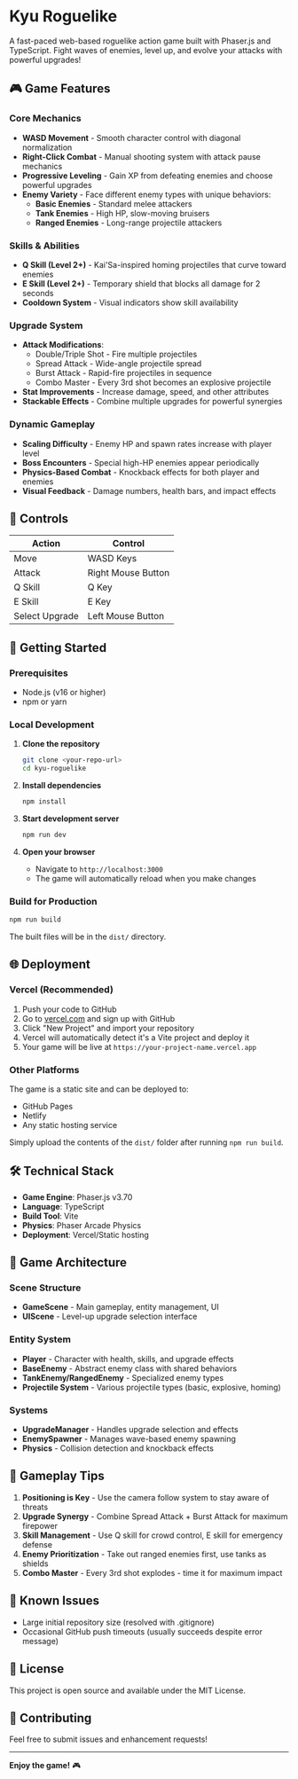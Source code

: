 # Kyu Roguelike

A fast-paced web-based roguelike action game built with Phaser.js and TypeScript. Fight waves of enemies, level up, and evolve your attacks with powerful upgrades!

## 🎮 Game Features

### Core Mechanics
- **WASD Movement** - Smooth character control with diagonal normalization
- **Right-Click Combat** - Manual shooting system with attack pause mechanics
- **Progressive Leveling** - Gain XP from defeating enemies and choose powerful upgrades
- **Enemy Variety** - Face different enemy types with unique behaviors:
  - **Basic Enemies** - Standard melee attackers
  - **Tank Enemies** - High HP, slow-moving bruisers
  - **Ranged Enemies** - Long-range projectile attackers

### Skills & Abilities
- **Q Skill (Level 2+)** - Kai'Sa-inspired homing projectiles that curve toward enemies
- **E Skill (Level 2+)** - Temporary shield that blocks all damage for 2 seconds
- **Cooldown System** - Visual indicators show skill availability

### Upgrade System
- **Attack Modifications**:
  - Double/Triple Shot - Fire multiple projectiles
  - Spread Attack - Wide-angle projectile spread
  - Burst Attack - Rapid-fire projectiles in sequence
  - Combo Master - Every 3rd shot becomes an explosive projectile
- **Stat Improvements** - Increase damage, speed, and other attributes
- **Stackable Effects** - Combine multiple upgrades for powerful synergies

### Dynamic Gameplay
- **Scaling Difficulty** - Enemy HP and spawn rates increase with player level
- **Boss Encounters** - Special high-HP enemies appear periodically
- **Physics-Based Combat** - Knockback effects for both player and enemies
- **Visual Feedback** - Damage numbers, health bars, and impact effects

## 🎯 Controls

| Action | Control |
|--------|---------|
| Move | WASD Keys |
| Attack | Right Mouse Button |
| Q Skill | Q Key |
| E Skill | E Key |
| Select Upgrade | Left Mouse Button |

## 🚀 Getting Started

### Prerequisites
- Node.js (v16 or higher)
- npm or yarn

### Local Development

1. **Clone the repository**
   ```bash
   git clone <your-repo-url>
   cd kyu-roguelike
   ```

2. **Install dependencies**
   ```bash
   npm install
   ```

3. **Start development server**
   ```bash
   npm run dev
   ```

4. **Open your browser**
   - Navigate to `http://localhost:3000`
   - The game will automatically reload when you make changes

### Build for Production

```bash
npm run build
```

The built files will be in the `dist/` directory.

## 🌐 Deployment

### Vercel (Recommended)

1. Push your code to GitHub
2. Go to [vercel.com](https://vercel.com) and sign up with GitHub
3. Click "New Project" and import your repository
4. Vercel will automatically detect it's a Vite project and deploy it
5. Your game will be live at `https://your-project-name.vercel.app`

### Other Platforms

The game is a static site and can be deployed to:
- GitHub Pages
- Netlify
- Any static hosting service

Simply upload the contents of the `dist/` folder after running `npm run build`.

## 🛠️ Technical Stack

- **Game Engine**: Phaser.js v3.70
- **Language**: TypeScript
- **Build Tool**: Vite
- **Physics**: Phaser Arcade Physics
- **Deployment**: Vercel/Static hosting

## 🎨 Game Architecture

### Scene Structure
- **GameScene** - Main gameplay, entity management, UI
- **UIScene** - Level-up upgrade selection interface

### Entity System
- **Player** - Character with health, skills, and upgrade effects
- **BaseEnemy** - Abstract enemy class with shared behaviors
- **TankEnemy/RangedEnemy** - Specialized enemy types
- **Projectile System** - Various projectile types (basic, explosive, homing)

### Systems
- **UpgradeManager** - Handles upgrade selection and effects
- **EnemySpawner** - Manages wave-based enemy spawning
- **Physics** - Collision detection and knockback effects

## 🎯 Gameplay Tips

1. **Positioning is Key** - Use the camera follow system to stay aware of threats
2. **Upgrade Synergy** - Combine Spread Attack + Burst Attack for maximum firepower
3. **Skill Management** - Use Q skill for crowd control, E skill for emergency defense
4. **Enemy Prioritization** - Take out ranged enemies first, use tanks as shields
5. **Combo Master** - Every 3rd shot explodes - time it for maximum impact

## 🐛 Known Issues

- Large initial repository size (resolved with .gitignore)
- Occasional GitHub push timeouts (usually succeeds despite error message)

## 📝 License

This project is open source and available under the MIT License.

## 🤝 Contributing

Feel free to submit issues and enhancement requests!

---

**Enjoy the game!** 🎮
